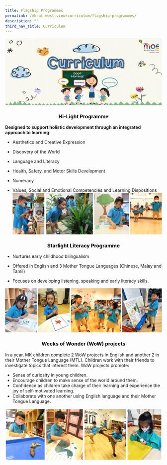 ```yaml
---
title: Flagship Programmes
permalink: /mk-at-west-view/curriculum/flagship-programmes/
description: ""
third_nav_title: Curriculum
---
```

![Curriculum](/images/Header%203%20-%20Curriculum.png)

<h3 style="color:black" align="center">Hi-Light Programme</h3>


**Designed to support holistic development through an integrated approach to learning:**  

*   Aesthetics and Creative Expression

*   Discovery of the World

*   Language and Literacy

*   Health, Safety, and Motor Skills Development

*   Numeracy

*   Values, Social and Emotional Competencies and Learning Dispositions
![Hi-light programme](/images/MK/hi-light%20programme.png)


<h3 style="color:black" align="center">                                  Starlight Literacy Programme</h3>

*   Nurtures early childhood bilingualism

*   Offered in English and 3 Mother Tongue Languages (Chinese, Malay and Tamil)

*   Focuses on developing listening, speaking and early literacy skills.

![Starlight Literacy Programme](/images/MK/starlight%20literacy%20programme.png)

<h3 style="color:black" align="center"> Weeks of Wonder (WoW) projects</h3>

In a year, MK children complete 2 WoW projects in English and another 2 in their Mother Tongue Language (MTL). Children work with their friends to investigate topics that interest them. WoW projects promote:

* Sense of curiosity in young children.
* Encourage children to make sense of the world around them.
* Confidence as children take charge of their learning and experience the joy of self-motivated learning.
* Collaborate with one another using English language and their Mother Tongue Language.

![Weeks of Wonder](/images/MK/weeks%20of%20wonder.png)